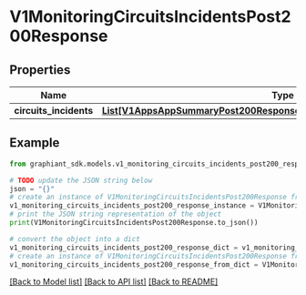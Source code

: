 # V1MonitoringCircuitsIncidentsPost200Response


## Properties

Name | Type | Description | Notes
------------ | ------------- | ------------- | -------------
**circuits_incidents** | [**List[V1AppsAppSummaryPost200ResponseAppSummaryCircuitsIncidentsInner]**](V1AppsAppSummaryPost200ResponseAppSummaryCircuitsIncidentsInner.md) |  | [optional] 

## Example

```python
from graphiant_sdk.models.v1_monitoring_circuits_incidents_post200_response import V1MonitoringCircuitsIncidentsPost200Response

# TODO update the JSON string below
json = "{}"
# create an instance of V1MonitoringCircuitsIncidentsPost200Response from a JSON string
v1_monitoring_circuits_incidents_post200_response_instance = V1MonitoringCircuitsIncidentsPost200Response.from_json(json)
# print the JSON string representation of the object
print(V1MonitoringCircuitsIncidentsPost200Response.to_json())

# convert the object into a dict
v1_monitoring_circuits_incidents_post200_response_dict = v1_monitoring_circuits_incidents_post200_response_instance.to_dict()
# create an instance of V1MonitoringCircuitsIncidentsPost200Response from a dict
v1_monitoring_circuits_incidents_post200_response_from_dict = V1MonitoringCircuitsIncidentsPost200Response.from_dict(v1_monitoring_circuits_incidents_post200_response_dict)
```
[[Back to Model list]](../README.md#documentation-for-models) [[Back to API list]](../README.md#documentation-for-api-endpoints) [[Back to README]](../README.md)


